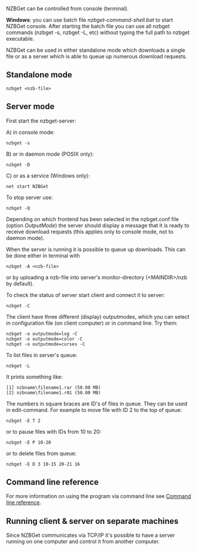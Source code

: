 ---
---
NZBGet can be controlled from console (terminal).

**Windows**: you can use batch file *nzbget-command-shell.bat* to start NZBGet console. After starting the batch file you can use all nzbget commands (nzbget -s, nzbget -L, etc) without typing the full path to nzbget executable.

NZBGet can be used in either standalone mode which downloads a single file or as a server which is able to queue up numerous download requests.

## Standalone mode

    nzbget <nzb-file>

## Server mode
First start the nzbget-server: 

A) in console mode:

    nzbget -s 

B) or in daemon mode (POSIX only):

    nzbget -D 

C) or as a service (Windows only):

    net start NZBGet 

To stop server use:

    nzbget -Q 

Depending on which frontend has been selected in the nzbget.conf file (option *OutputMode*) the server should display a message that it is ready to receive download requests (this applies only to console mode, not to daemon mode). 

When the server is running it is possible to queue up downloads. This can be done either in terminal with

    nzbget -A <nzb-file> 

or by uploading a nzb-file into server's monitor-directory (\<MAINDIR>/nzb by default). 

To check the status of server start client and connect it to server:

    nzbget -C 

The client have three different (display) outputmodes, which you can select in configuration file (on client computer) or in command line. Try them:

    nzbget -o outputmode=log -C 
    nzbget -o outputmode=color -C 
    nzbget -o outputmode=curses -C 

To list files in server's queue:

    nzbget -L 

It prints something like:

    [1] nzbname\filename1.rar (50.00 MB)
    [2] nzbname\filename1.r01 (50.00 MB) 

The numbers in square braces are ID's of files in queue. They can be used in edit-command. For example to move file with ID 2 to the top of queue:

    nzbget -E T 2 

or to pause files with IDs from 10 to 20:

    nzbget -E P 10-20 

or to delete files from queue:

    nzbget -E D 3 10-15 20-21 16 

## Command line reference
For more information on using the program via command line see [Command line reference](Command_line_reference).

## Running client & server on separate machines
Since NZBGet communicates via TCP/IP it's possible to have a server running on one computer and control it from another computer.